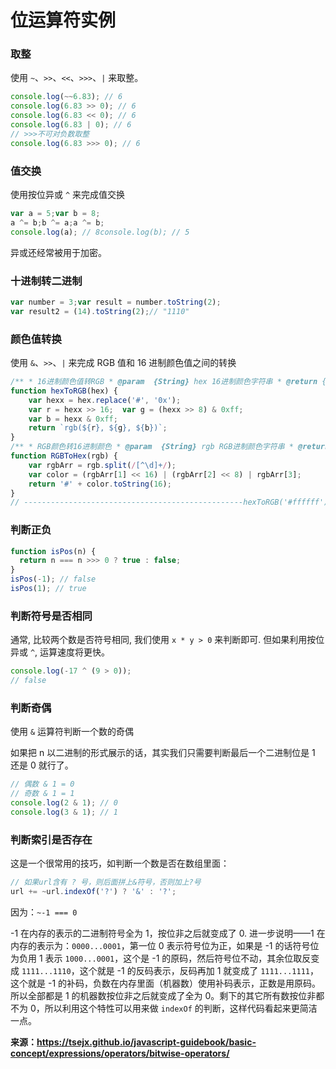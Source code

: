 # 位运算符实例

### 取整

使用 `~`、`>>`、`<<`、`>>>`、`|` 来取整。

```js
console.log(~~6.83); // 6
console.log(6.83 >> 0); // 6
console.log(6.83 << 0); // 6
console.log(6.83 | 0); // 6
// >>>不可对负数取整
console.log(6.83 >>> 0); // 6
```

### 值交换

使用按位异或 `^` 来完成值交换

```js
var a = 5;var b = 8;
a ^= b;b ^= a;a ^= b;
console.log(a); // 8console.log(b); // 5
```

异或还经常被用于加密。

### 十进制转二进制

```js
var number = 3;var result = number.toString(2);
var result2 = (14).toString(2);// "1110"
```

### 颜色值转换

使用 `&`、`>>`、`|` 来完成 RGB 值和 16 进制颜色值之间的转换

```js
/** * 16进制颜色值转RGB * @param  {String} hex 16进制颜色字符串 * @return {String}     RGB颜色字符串 */
function hexToRGB(hex) {
    var hexx = hex.replace('#', '0x');
    var r = hexx >> 16;  var g = (hexx >> 8) & 0xff;
    var b = hexx & 0xff;
    return `rgb(${r}, ${g}, ${b})`;
}
/** * RGB颜色转16进制颜色 * @param  {String} rgb RGB进制颜色字符串 * @return {String}     16进制颜色字符串 */
function RGBToHex(rgb) {
    var rgbArr = rgb.split(/[^\d]+/);
    var color = (rgbArr[1] << 16) | (rgbArr[2] << 8) | rgbArr[3];
    return '#' + color.toString(16);
}
// -------------------------------------------------hexToRGB('#ffffff'); // 'rgb(255,255,255)'RGBToHex('rgb(255,255,255)'); // '#ffffff'
```

### 判断正负

```js
function isPos(n) {
  return n === n >>> 0 ? true : false;
}
isPos(-1); // false
isPos(1); // true
```

### 判断符号是否相同

通常, 比较两个数是否符号相同, 我们使用 `x * y > 0` 来判断即可. 但如果利用按位异或 `^`, 运算速度将更快。

```js
console.log(-17 ^ (9 > 0));
// false
```

### 判断奇偶

使用 `&` 运算符判断一个数的奇偶

如果把 n 以二进制的形式展示的话，其实我们只需要判断最后一个二进制位是 1 还是 0 就行了。

```js
// 偶数 & 1 = 0
// 奇数 & 1 = 1
console.log(2 & 1); // 0
console.log(3 & 1); // 1
```

### 判断索引是否存在

这是一个很常用的技巧，如判断一个数是否在数组里面：

```js
// 如果url含有 ? 号，则后面拼上&符号，否则加上?号
url += ~url.indexOf('?') ? '&' : '?';
```

因为：`~-1 === 0`

-1 在内存的表示的二进制符号全为 1，按位非之后就变成了 0. 进一步说明——1 在内存的表示为：`0000...0001`，第一位 0 表示符号位为正，如果是 -1 的话符号位为负用 1 表示 `1000...0001`，这个是 -1 的原码，然后符号位不动，其余位取反变成 `1111...1110`，这个就是 -1 的反码表示，反码再加 1 就变成了 `1111...1111`，这个就是 -1 的补码，负数在内存里面（机器数）使用补码表示，正数是用原码。所以全部都是 1 的机器数按位非之后就变成了全为 0。剩下的其它所有数按位非都不为 0，所以利用这个特性可以用来做 `indexOf` 的判断，这样代码看起来更简洁一点。



**来源：https://tsejx.github.io/javascript-guidebook/basic-concept/expressions/operators/bitwise-operators/**